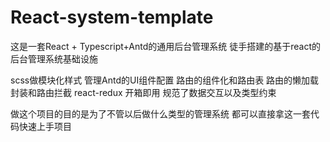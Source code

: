 # React-system-template

这是一套React + Typescript+Antd的通用后台管理系统
徒手搭建的基于react的后台管理系统基础设施

scss做模块化样式
管理Antd的UI组件配置
路由的组件化和路由表
路由的懒加载封装和路由拦截
react-redux 开箱即用
规范了数据交互以及类型约束

做这个项目的目的是为了不管以后做什么类型的管理系统
都可以直接拿这一套代码快速上手项目
